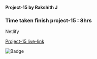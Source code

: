 **Project-15 by Rakshith J**

### Time taken finish project-15 : 8hrs

Netlify

[Project-15 live-link](https://live-class-project-9-rj.netlify.app/)

![Badge](https://img.shields.io/badge/Project--9-Live-brightgreen)
